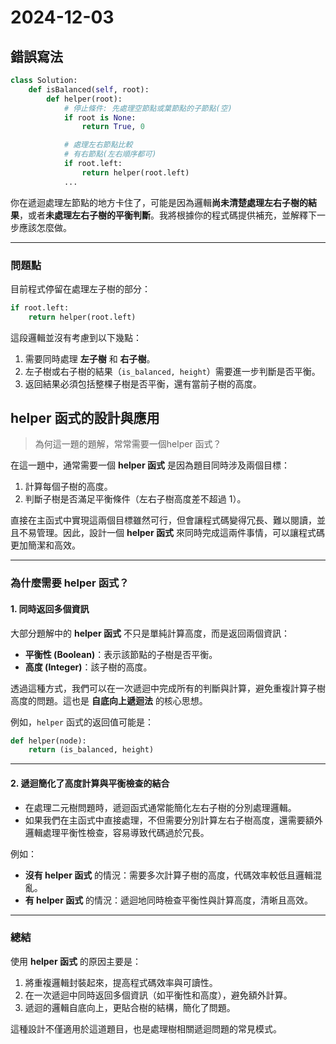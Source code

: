 # 2024-12-03

## 錯誤寫法

```python
class Solution:
    def isBalanced(self, root):
        def helper(root):
            # 停止條件: 先處理空節點或葉節點的子節點(空)
            if root is None:
                return True, 0

            # 處理左右節點比較
            # 有右節點(左右順序都可)
            if root.left:
                return helper(root.left)
            ...
```

你在遞迴處理左節點的地方卡住了，可能是因為邏輯**尚未清楚處理左右子樹的結果**，或者**未處理左右子樹的平衡判斷**。我將根據你的程式碼提供補充，並解釋下一步應該怎麼做。

---

### 問題點
目前程式停留在處理左子樹的部分：
```python
if root.left:
    return helper(root.left)
```

這段邏輯並沒有考慮到以下幾點：
1. 需要同時處理 **左子樹** 和 **右子樹**。
2. 左子樹或右子樹的結果（`is_balanced, height`）需要進一步判斷是否平衡。
3. 返回結果必須包括整棵子樹是否平衡，還有當前子樹的高度。


## helper 函式的設計與應用

> 為何這一題的題解，常常需要一個helper 函式？

在這一題中，通常需要一個 **helper 函式** 是因為題目同時涉及兩個目標：

1. 計算每個子樹的高度。
2. 判斷子樹是否滿足平衡條件（左右子樹高度差不超過 1）。

直接在主函式中實現這兩個目標雖然可行，但會讓程式碼變得冗長、難以閱讀，並且不易管理。因此，設計一個 **helper 函式** 來同時完成這兩件事情，可以讓程式碼更加簡潔和高效。

---

### 為什麼需要 helper 函式？

#### 1. 同時返回多個資訊
大部分題解中的 **helper 函式** 不只是單純計算高度，而是返回兩個資訊：
- **平衡性 (Boolean)**：表示該節點的子樹是否平衡。
- **高度 (Integer)**：該子樹的高度。

透過這種方式，我們可以在一次遞迴中完成所有的判斷與計算，避免重複計算子樹高度的問題。這也是 **自底向上遞迴法** 的核心思想。

例如，`helper` 函式的返回值可能是：
```python
def helper(node):
    return (is_balanced, height)
```

---

#### 2. 遞迴簡化了高度計算與平衡檢查的結合
- 在處理二元樹問題時，遞迴函式通常能簡化左右子樹的分別處理邏輯。
- 如果我們在主函式中直接處理，不但需要分別計算左右子樹高度，還需要額外邏輯處理平衡性檢查，容易導致代碼過於冗長。

例如：
- **沒有 helper 函式** 的情況：需要多次計算子樹的高度，代碼效率較低且邏輯混亂。
- **有 helper 函式** 的情況：遞迴地同時檢查平衡性與計算高度，清晰且高效。

---

### 總結

使用 **helper 函式** 的原因主要是：
1. 將重複邏輯封裝起來，提高程式碼效率與可讀性。
2. 在一次遞迴中同時返回多個資訊（如平衡性和高度），避免額外計算。
3. 遞迴的邏輯自底向上，更貼合樹的結構，簡化了問題。

這種設計不僅適用於這道題目，也是處理樹相關遞迴問題的常見模式。